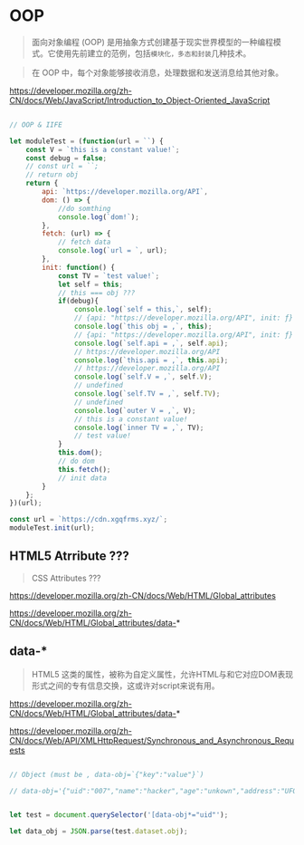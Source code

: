 # OOP

> 面向对象编程 (OOP) 是用抽象方式创建基于现实世界模型的一种编程模式。它使用先前建立的范例，包括`模块化，多态和封装`几种技术。

> 在 OOP 中，每个对象能够接收消息，处理数据和发送消息给其他对象。

https://developer.mozilla.org/zh-CN/docs/Web/JavaScript/Introduction_to_Object-Oriented_JavaScript


```js

// OOP & IIFE

let moduleTest = (function(url = ``) {
    const V = `this is a constant value!`;
    const debug = false;
    // const url = ``;
    // return obj
    return {
        api: `https://developer.mozilla.org/API`,
        dom: () => {
            //do somthing
            console.log(`dom!`);
        },
        fetch: (url) => {
            // fetch data
            console.log(`url = `, url);
        },
        init: function() {
            const TV = `test value!`;
            let self = this;
            // this === obj ???
            if(debug){
                console.log(`self = this,`, self);
                // {api: "https://developer.mozilla.org/API", init: ƒ}
                console.log(`this obj = ,`, this);
                // {api: "https://developer.mozilla.org/API", init: ƒ}
                console.log(`self.api = ,`, self.api);
                // https://developer.mozilla.org/API
                console.log(`this.api = ,`, this.api);
                // https://developer.mozilla.org/API
                console.log(`self.V = ,`, self.V);
                // undefined
                console.log(`self.TV = ,`, self.TV);
                // undefined
                console.log(`outer V = ,`, V);
                // this is a constant value!
                console.log(`inner TV = ,`, TV);
                // test value!
            }
            this.dom();
            // do dom
            this.fetch();
            // init data
        }
    };
})(url);

const url = `https://cdn.xgqfrms.xyz/`;
moduleTest.init(url);

```






## HTML5 Atrribute ???

> CSS Attributes ???


https://developer.mozilla.org/zh-CN/docs/Web/HTML/Global_attributes


https://developer.mozilla.org/zh-CN/docs/Web/HTML/Global_attributes/data-*


## data-*

> HTML5 这类的属性，被称为自定义属性，允许HTML与和它对应DOM表现形式之间的专有信息交换，这或许对script来说有用。


https://developer.mozilla.org/zh-CN/docs/Web/HTML/Global_attributes/data-*


https://developer.mozilla.org/zh-CN/docs/Web/API/XMLHttpRequest/Synchronous_and_Asynchronous_Requests




```js

// Object (must be , data-obj=`{"key":"value"}`)

// data-obj='{"uid":"007","name":"hacker","age":"unkown","address":"UFO"}'


let test = document.querySelector('[data-obj*="uid"');

let data_obj = JSON.parse(test.dataset.obj);

```